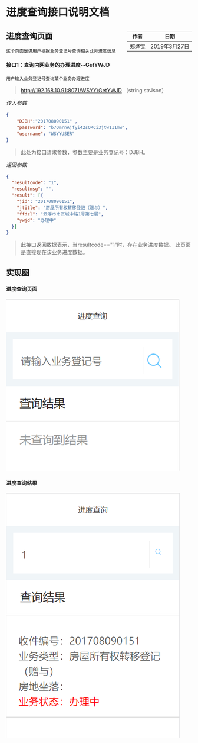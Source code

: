 # 进度查询接口说明文档

<div style="float:right">

|作者|日期|
|----|---|
|郑烨锟|2019年3月27日|

</div>

## 进度查询页面

    这个页面是供用户根据业务登记号查询相关业务进度信息

####  接口1：查询内网业务的办理进度--GetYWJD
    
    用户输入业务登记号查询某个业务办理进度

> http://192.168.10.91:8071/WSYY/GetYWJD （string strJson）

*传入参数*
```json
{ 
    "DJBH":"201708090151" ,
    "password": "b7OmrnAjfyi42sOKCi3jtw1I1mw", 
    "username": "WSYYUSER"
}
```

> 此处为接口请求参数，参数主要是业务登记号：DJBH。

*返回参数*
```json
{
  "resultcode": "1",
  "resultmsg": "",
  "result": [{
    "jid": "201708090151",
    "jtitle": "房屋所有权转移登记（赠与）",
    "ffdzl": "云浮市市区城中路1号第七层",
    "ywjd": "办理中"
  }]
}
```

> 此接口返回数据表示，当resultcode=="1"时，存在业务进度数据。
    此页面是直接现在该业务进度数据。

## 实现图

#### 进度查询页面

![](../images/进度查询页面.png)

#### 进度查询结果

![](../images/业务进度查询结果.png)
